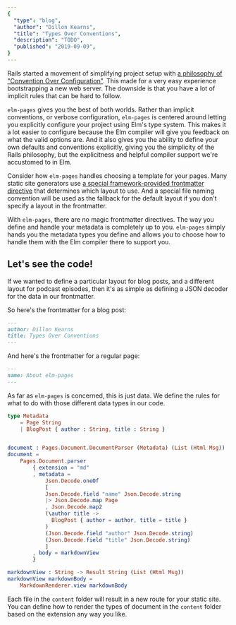 ```yaml
---
{
  "type": "blog",
  "author": "Dillon Kearns",
  "title": "Types Over Conventions",
  "description": "TODO",
  "published": "2019-09-09",
}
---
```


Rails started a movement of simplifying project setup with [a philosophy of "Convention Over Configuration"](https://rubyonrails.org/doctrine/#convention-over-configuration). This made for a very easy experience bootstrapping a new web server. The downside is that you have a lot of implicit rules that can be hard to follow.

`elm-pages` gives you the best of both worlds. Rather than implicit conventions, or verbose configuration, `elm-pages` is centered around letting you explicitly configure your project using Elm's type system. This makes it a lot easier to configure because the Elm compiler will give you feedback on what the valid options are. And it also gives you the ability to define your own defaults and conventions explicitly, giving you the simplicity of the Rails philosophy, but the explicitness and helpful compiler support we're accustomed to in Elm.

Consider how `elm-pages` handles choosing a template for your pages. Many static site generators use [a special framework-provided frontmatter directive](https://jekyllrb.com/docs/front-matter/#predefined-global-variables) that determines which layout to use. And a special file naming convention will be used as the fallback for the default layout if you don't specify a layout in the frontmatter.

With `elm-pages`, there are no magic frontmatter directives. The way you define and handle your metadata is completely up to you. `elm-pages` simply hands you the metadata types you define and allows you to choose how to handle them with the Elm compiler there to support you.

## Let's see the code!

If we wanted to define a particular layout for blog posts, and a different layout for podcast episodes, then it's as simple as defining a JSON decoder for the data in our frontmatter.

So here's the frontmatter for a blog post:

```markdown
---
author: Dillon Kearns
title: Types Over Conventions
---
```

And here's the frontmatter for a regular page:

```markdown
---
name: About elm-pages
---
```

As far as `elm-pages` is concerned, this is just data. We define the rules for what to do with those different data types in our code.

```elm
type Metadata
    = Page String
    | BlogPost { author : String, title : String }


document : Pages.Document.DocumentParser (Metadata) (List (Html Msg))
document =
    Pages.Document.parser
        { extension = "md"
        , metadata =
            Json.Decode.oneOf
            [
            Json.Decode.field "name" Json.Decode.string
            |> Json.Decode.map Page
            , Json.Decode.map2
            (\author title ->
              BlogPost { author = author, title = title }
            )
            (Json.Decode.field "author" Json.Decode.string)
            (Json.Decode.field "title" Json.Decode.string)
            ]
        , body = markdownView
        }

markdownView : String -> Result String (List (Html Msg))
markdownView markdownBody =
    MarkdownRenderer.view markdownBody
```

Each file in the `content` folder will result in a new route for your static site. You can define how to render the types of document in the `content` folder based on the extension any way you like.
